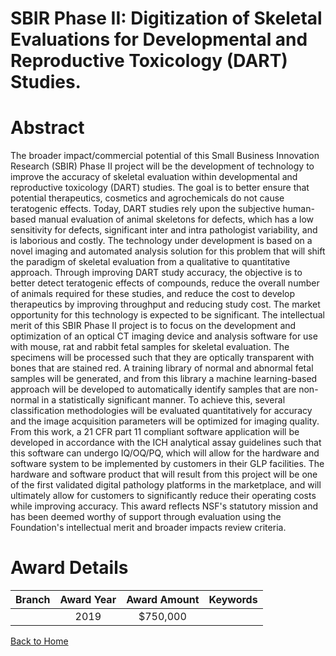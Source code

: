 
SBIR Phase II: Digitization of Skeletal Evaluations for Developmental and Reproductive Toxicology (DART) Studies.
=================================================================================================================

# Abstract


The broader impact/commercial potential of this Small Business Innovation Research (SBIR) Phase II project will be the development of technology to improve the accuracy of skeletal evaluation within developmental and reproductive toxicology (DART) studies. The goal is to better ensure that potential therapeutics, cosmetics and agrochemicals do not cause teratogenic effects. Today, DART studies rely upon the subjective human-based manual evaluation of animal skeletons for defects, which has a low sensitivity for defects, significant inter and intra pathologist variability, and is laborious and costly. The technology under development is based on a novel imaging and automated analysis solution for this problem that will shift the paradigm of skeletal evaluation from a qualitative to quantitative approach. Through improving DART study accuracy, the objective is to better detect teratogenic effects of compounds, reduce the overall number of animals required for these studies, and reduce the cost to develop therapeutics by improving throughput and reducing study cost. The market opportunity for this technology is expected to be significant. The intellectual merit of this SBIR Phase II project is to focus on the development and optimization of an optical CT imaging device and analysis software for use with mouse, rat and rabbit fetal samples for skeletal evaluation. The specimens will be processed such that they are optically transparent with bones that are stained red. A training library of normal and abnormal fetal samples will be generated, and from this library a machine learning-based approach will be developed to automatically identify samples that are non-normal in a statistically significant manner. To achieve this, several classification methodologies will be evaluated quantitatively for accuracy and the image acquisition parameters will be optimized for imaging quality. From this work, a 21 CFR part 11 compliant software application will be developed in accordance with the ICH analytical assay guidelines such that this software can undergo IQ/OQ/PQ, which will allow for the hardware and software system to be implemented by customers in their GLP facilities. The hardware and software product that will result from this project will be one of the first validated digital pathology platforms in the marketplace, and will ultimately allow for customers to significantly reduce their operating costs while improving accuracy. This award reflects NSF's statutory mission and has been deemed worthy of support through evaluation using the Foundation's intellectual merit and broader impacts review criteria.  

# Award Details

|Branch|Award Year|Award Amount|Keywords|
| :---: | :---: | :---: | :---: |
||2019|$750,000||
  
  


[Back to Home](https://github.com/chrischow/dod_sbir_awards#458)
